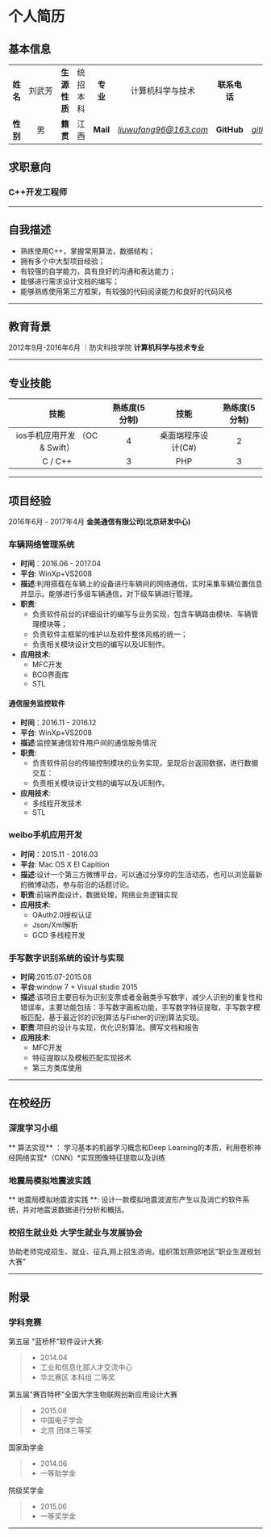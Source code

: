 
# 个人简历
## 基本信息

|  |  |  | |  |  |  | |
|:--:|:--:|:--:|:--:|:--:|:--:|:--:|:--:|
| **姓 名** |刘武芳 |**生源性质**|统招本科|**专 业**|计算机科学与技术| **联系电话** | **18333663893** |
| **性 别** |  男　　|**籍贯** | 江西 | **Mail** |*liuwufang96@163.com*| **GitHub** | [*github.com/suilin1254703825*](https://github.com/suilin1254703825) |


##  求职意向

### **C++开发工程师**  
--- 
## 自我描述
+ 熟练使用C++，掌握常用算法，数据结构；
+ 拥有多个中大型项目经验；
+ 有较强的自学能力，具有良好的沟通和表达能力；
+ 能够进行需求设计文档的编写；
+ 能够熟练使用第三方框架，有较强的代码阅读能力和良好的代码风格
-----
## 教育背景
2012年9月-2016年6月  ｜防灾科技学院 **计算机科学与技术专业**

--------
## 专业技能
| 技能 | 熟练度(5分制) | 技能 | 熟练度(5分制) |   
| :---: | :---: | :---: | :---: |
|ios手机应用开发	（OC & Swift）|4|桌面端程序设计(C#)|2|
|C / C++|3|PHP|3|

--------

## 项目经验
2016年6月 - 2017年4月    **金美通信有限公司(北京研发中心)**
### 车辆网络管理系统
* **时间**：2016.06 - 2017.04
* **平台**: WinXp+VS2008
* **描述**:利用搭载在车辆上的设备进行车辆间的网络通信，实时采集车辆位置信息并显示。能够进行多级车辆通信，对下级车辆进行管理。
* **职责**:
	+ 负责软件前台的详细设计的编写与业务实现，包含车辆路由模块、车辆管理模块等；  
	+ 负责软件主框架的维护以及软件整体风格的统一；
	+ 负责相关模块设计文档的编写以及UE制作。
*  **应用技术**:
	+ MFC开发
	+ BCG界面库 
	+ STL

#### 通信服务监控软件
* **时间**：2016.11 - 2016.12
* **平台**: WinXp+VS2008
* **描述**:监控某通信软件用户间的通信服务情况
* **职责**:
	+ 负责软件前台的传输控制模块的业务实现，呈现后台返回数据，进行数据交互：  
	+ 负责相关模块设计文档的编写以及UE制作。
*  **应用技术**:
	+ 多线程开发技术
	+ STL
	
### weibo手机应用开发
* **时间**：2015.11 - 2016.03
* **平台**: Mac OS X EI Capition
* **描述**:设计一个第三方微博平台，可以通过分享你的生活动态，也可以浏览最新的微博动态，参与前沿的话题讨论。
* **职责**:前端界面设计，数据处理，网络业务逻辑实现
*  **应用技术**:
	+ OAuth2.0授权认证
	+ Json/Xml解析 
	+ GCD 多线程开发 

### 手写数字识别系统的设计与实现

*  **时间**:2015.07-2015.08
*  **平台**:window 7 + Visual studio 2015 
*  **描述**:该项目主要目标为识别支票或者金融类手写数字，减少人识别的重复性和错误率。主要功能包括：手写数字画板功能，手写数字特征提取，手写数字模板匹配，基于最近邻的识别算法与Fisher的识别算法实现。
*  **职责**:项目的设计与实现，优化识别算法。撰写文档和报告
*  **应用技术**:
	+ MFC开发
	+ 特征提取以及模板匹配实现技术 
	+ 第三方类库使用
----

## 在校经历

### 深度学习小组
** 算法实现** ：
 学习基本的机器学习概念和Deep Learning的本质，利用卷积神经网络实现*（CNN）*实现图像特征提取以及训练
### 地震局模拟地震波实践
** 地震局模拟地震波实践 **:
  设计一款模拟地震波波形产生以及消亡的软件系统，并对地震波数据进行分析和概括。
### 校招生就业处 大学生就业与发展协会
 协助老师完成招生、就业、征兵,网上招生咨询，组织策划燕郊地区”职业生涯规划大赛”

--------

## 附录

### 学科竞赛

 第五届 "蓝桥杯"软件设计大赛:
> - 2014.04 
> - 工业和信息化部人才交流中心
> - 华北赛区 本科组  二等奖

第五届"赛百特杯"全国大学生物联网创新应用设计大赛 
> - 2015.08 
> - 中国电子学会
> - 北京 团体三等奖


国家助学金
> - 2014.06
> - 一等助学金

院级奖学金
> - 2015.06
> - 一等奖学金

-------

